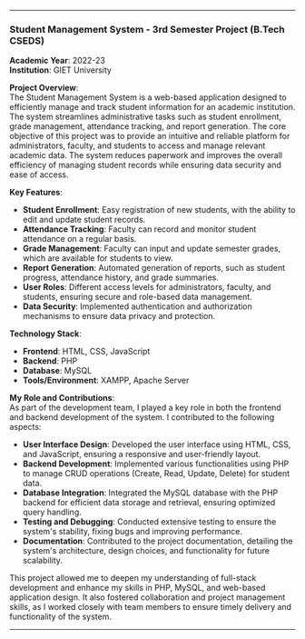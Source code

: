 

---

### **Student Management System - 3rd Semester Project (B.Tech CSEDS)**  
**Academic Year**: 2022-23  
**Institution**: GIET University

**Project Overview**:  
The Student Management System is a web-based application designed to efficiently manage and track student information for an academic institution. The system streamlines administrative tasks such as student enrollment, grade management, attendance tracking, and report generation. The core objective of this project was to provide an intuitive and reliable platform for administrators, faculty, and students to access and manage relevant academic data. The system reduces paperwork and improves the overall efficiency of managing student records while ensuring data security and ease of access.

**Key Features**:  
- **Student Enrollment**: Easy registration of new students, with the ability to edit and update student records.
- **Attendance Tracking**: Faculty can record and monitor student attendance on a regular basis.
- **Grade Management**: Faculty can input and update semester grades, which are available for students to view.
- **Report Generation**: Automated generation of reports, such as student progress, attendance history, and grade summaries.
- **User Roles**: Different access levels for administrators, faculty, and students, ensuring secure and role-based data management.
- **Data Security**: Implemented authentication and authorization mechanisms to ensure data privacy and protection.

**Technology Stack**:  
- **Frontend**: HTML, CSS, JavaScript  
- **Backend**: PHP  
- **Database**: MySQL  
- **Tools/Environment**: XAMPP, Apache Server  

**My Role and Contributions**:  
As part of the development team, I played a key role in both the frontend and backend development of the system. I contributed to the following aspects:
- **User Interface Design**: Developed the user interface using HTML, CSS, and JavaScript, ensuring a responsive and user-friendly layout.
- **Backend Development**: Implemented various functionalities using PHP to manage CRUD operations (Create, Read, Update, Delete) for student data.
- **Database Integration**: Integrated the MySQL database with the PHP backend for efficient data storage and retrieval, ensuring optimized query handling.
- **Testing and Debugging**: Conducted extensive testing to ensure the system's stability, fixing bugs and improving performance.
- **Documentation**: Contributed to the project documentation, detailing the system's architecture, design choices, and functionality for future scalability.

This project allowed me to deepen my understanding of full-stack development and enhance my skills in PHP, MySQL, and web-based application design. It also fostered collaboration and project management skills, as I worked closely with team members to ensure timely delivery and functionality of the system.

---
